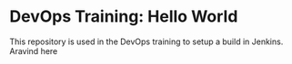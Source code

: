 # DevOps Training: Hello World
This repository is used in the DevOps training to setup a build in Jenkins.
Aravind here
